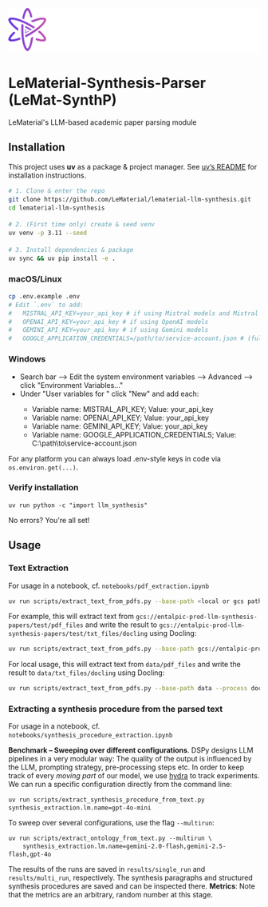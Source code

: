 ![](assets/lematerial-logo.png)

# LeMaterial-Synthesis-Parser (LeMat-SynthP)
LeMaterial's LLM-based academic paper parsing module 

## Installation

This project uses **uv** as a package & project manager. See [uv’s README](https://github.com/astral-sh/uv?tab=readme-ov-file#installation) for installation instructions.

```bash
# 1. Clone & enter the repo
git clone https://github.com/LeMaterial/lematerial-llm-synthesis.git
cd lematerial-llm-synthesis

# 2. (First time only) create & seed venv
uv venv -p 3.11 --seed

# 3. Install dependencies & package
uv sync && uv pip install -e .
```

### macOS/Linux
```bash
cp .env.example .env
# Edit `.env` to add:
#   MISTRAL_API_KEY=your_api_key # if using Mistral models and Mistral OCR
#   OPENAI_API_KEY=your_api_key # if using OpenAI models
#   GEMINI_API_KEY=your_api_key # if using Gemini models
#   GOOGLE_APPLICATION_CREDENTIALS=/path/to/service-account.json # (full path to your JSON file)
```


### Windows

* Search bar --> Edit the system environment variables --> Advanced --> click "Environment Variables..."
* Under "User variables for <your-username>" click "New" and add each:
    * Variable name: MISTRAL_API_KEY; Value: your_api_key
    * Variable name: OPENAI_API_KEY; Value: your_api_key
    * Variable name: GEMINI_API_KEY; Value: your_api_key
    * Variable name: GOOGLE_APPLICATION_CREDENTIALS; Value: C:\path\to\service-account.json

For any platform you can always load .env-style keys in code via `os.environ.get(...)`.

### Verify installation

```
uv run python -c "import llm_synthesis"
```

No errors? You're all set!

## Usage

### Text Extraction

For usage in a notebook, cf. `notebooks/pdf_extraction.ipynb`

```sh
uv run scripts/extract_text_from_pdfs.py --base-path <local or gcs path to the working folder> --process <"docling" or "mistral">
```

For example, this will extract text from `gcs://entalpic-prod-llm-synthesis-papers/test/pdf_files` and write the result to `gcs://entalpic-prod-llm-synthesis-papers/test/txt_files/docling` using Docling:

```sh
uv run scripts/extract_text_from_pdfs.py --base-path gcs://entalpic-prod-llm-synthesis-papers/test --process docling
```

For local usage, this will extract text from `data/pdf_files` and write the result to `data/txt_files/docling` using Docling:

```sh
uv run scripts/extract_text_from_pdfs.py --base-path data --process docling
```

### Extracting a synthesis procedure from the parsed text

For usage in a notebook, cf. `notebooks/synthesis_procedure_extraction.ipynb`

**Benchmark – Sweeping over different configurations**. DSPy designs LLM pipelines in a very modular way: The quality of the output is influenced by the LLM, prompting strategy, pre-processing steps etc.
In order to keep track of every *moving part* of our model, we use [hydra](https://hydra.cc/) to track experiments. We can run a specific configuration directly from the command line:

```
uv run scripts/extract_synthesis_procedure_from_text.py synthesis_extraction.lm.name=gpt-4o-mini
```

To sweep over several configurations, use the flag `--multirun`:

```
uv run scripts/extract_ontology_from_text.py --multirun \
    synthesis_extraction.lm.name=gemini-2.0-flash,gemini-2.5-flash,gpt-4o
```

The results of the runs are saved in `results/single_run` and `results/multi_run`, respectively. The synthesis paragraphs and structured synthesis procedures are saved and can be inspected there.
**Metrics**: Note that the metrics are an arbitrary, random number at this stage.
